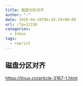 ```yaml
---
title: 磁盘分区对齐
author: "-"
date: 2018-04-20T04:43:29+00:00
url: /?p=12158
categories:
  - Inbox
tags:
  - reprint
---
```

## 磁盘分区对齐

<https://linux.cn/article-3167-1.html>
